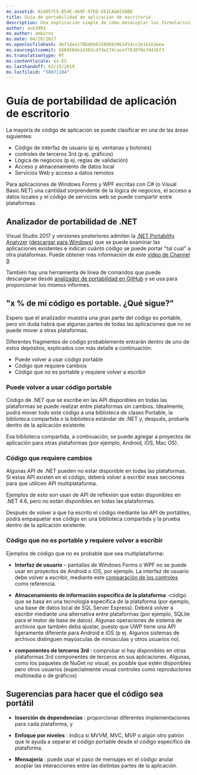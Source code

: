 ```yaml
---
ms.assetid: 814857C5-D54E-469F-97ED-EE1CAA0156BB
title: Guía de portabilidad de aplicación de escritorio
description: Una explicación simple de cómo desacoplar los formularios de Windows existentes o las aplicaciones de WPF para crear aplicaciones multiplataforma para ejecutarse en macOS, iOS, Android, así como para UWP y Windows 10.
author: asb3993
ms.author: amburns
ms.date: 04/26/2017
ms.openlocfilehash: 4bf1dea170bd6b63209693963d54cc2e16163eea
ms.sourcegitcommit: 650458de1d362cd7de174cacef7838f0e74426f3
ms.translationtype: MT
ms.contentlocale: es-ES
ms.lasthandoff: 03/15/2019
ms.locfileid: "58071104"
---
```

# <a name="desktop-app-porting-guidance"></a>Guía de portabilidad de aplicación de escritorio

La mayoría de código de aplicación se puede clasificar en una de las áreas siguientes:

* Código de interfaz de usuario (p ej. ventanas y botones)
* controles de terceros 3rd (p ej. gráficos)
* Lógica de negocios (p ej. reglas de validación)
* Acceso y almacenamiento de datos local
* Servicios Web y acceso a datos remotos

Para aplicaciones de Windows Forms y WPF escritas con C# (o Visual Basic.NET) una cantidad sorprendente de la lógica de negocios, el acceso a datos locales y el código de servicios web se puede compartir entre plataformas.

## <a name="net-portability-analyzer"></a>Analizador de portabilidad de .NET

Visual Studio 2017 y versiones posteriores admiten la [.NET Portability Analyzer](https://docs.microsoft.com/dotnet/articles/standard/portability-analyzer) ([descargar para Windows](https://marketplace.visualstudio.com/items?itemName=ConnieYau.NETPortabilityAnalyzer)) que se puede examinar las aplicaciones existentes e indican cuánto código se puede portar "tal cual" a otra plataformas. Puede obtener más información de este [vídeo de Channel 9](https://channel9.msdn.com/Blogs/Seth-Juarez/A-Brief-Look-at-the-NET-Portability-Analyzer).

También hay una herramienta de línea de comandos que puede descargarse desde [analizador de portabilidad en GitHub](https://github.com/Microsoft/dotnet-apiport) y se usa para proporcionar los mismos informes.

## <a name="x-of-my-code-is-portable-what-next"></a>"x % de mi código es portable. ¿Qué sigue?"

Espero que el analizador muestra una gran parte del código es portable, pero sin duda habrá que algunas partes de todas las aplicaciones que _no_ se puede mover a otras plataformas.

Diferentes fragmentos de código probablemente entrarán dentro de uno de estos depósitos, explicados con más detalle a continuación:

* Puede volver a usar código portable
* Código que requiere cambios
* Código que no es portable y requiere volver a escribir

### <a name="re-useable-portable-code"></a>Puede volver a usar código portable

Código de .NET que se escribe en las API disponibles en todas las plataformas se puede realizar entre plataformas sin cambios. Idealmente, podrá mover todo este código a una biblioteca de clases Portable, la biblioteca compartida o la biblioteca estándar de .NET y, después, probarla dentro de la aplicación existente.

Esa biblioteca compartida, a continuación, se puede agregar a proyectos de aplicación para otras plataformas (por ejemplo, Android, iOS, Mac OS).

### <a name="code-that-requires-changes"></a>Código que requiere cambios

Algunas API de .NET pueden no estar disponible en todas las plataformas. Si estas API existen en el código, deberá volver a escribir esas secciones para que utilicen API multiplataforma.

Ejemplos de esto son usan de API de reflexión que están disponibles en .NET 4.6, pero no están disponibles en todas las plataformas.

Después de volver a que ha escrito el código mediante las API de portátiles, podrá empaquetar ese código en una biblioteca compartida y la prueba dentro de la aplicación existente.

### <a name="code-that-isnt-portable-and-requires-a-re-write"></a>Código que no es portable y requiere volver a escribir

Ejemplos de código que no es probable que sea multiplataforma:

- **Interfaz de usuario** – pantallas de Windows Forms o WPF no se puede usar en proyectos de Android o iOS, por ejemplo. La interfaz de usuario debe volver a escribir, mediante este [comparación de los controles](~/cross-platform/desktop/controls/index.md) como referencia.

- **Almacenamiento de información específica de la plataforma** -código que se basa en una tecnología específica de la plataforma (por ejemplo, una base de datos local de SQL Server Express). Deberá volver a escribir mediante una alternativa entre plataformas (por ejemplo, SQLite para el motor de base de datos).
Algunas operaciones de sistema de archivos que también deba ajustar, puesto que UWP tiene una API ligeramente diferente para Android e iOS (p ej. Algunos sistemas de archivos distinguen mayúsculas de minúsculas y otros usuarios no).

- **componentes de terceros 3rd** : comprobar si hay disponibles en otras plataformas 3rd componentes de terceros en sus aplicaciones. Algunas, como los paquetes de NuGet no visual, es posible que estén disponibles pero otros usuarios (especialmente visual controles como reproductores multimedia o de gráficos)

## <a name="tips-for-making-code-portable"></a>Sugerencias para hacer que el código sea portátil

- **Inserción de dependencias** : proporcionar diferentes implementaciones para cada plataforma, y

- **Enfoque por niveles** : indica si MVVM, MVC, MVP o algún otro patrón que le ayuda a separar el código portable desde el código específico de plataforma.

- **Mensajería** : puede usar el paso de mensajes en el código anular acoplar las interacciones entre las distintas partes de la aplicación.
